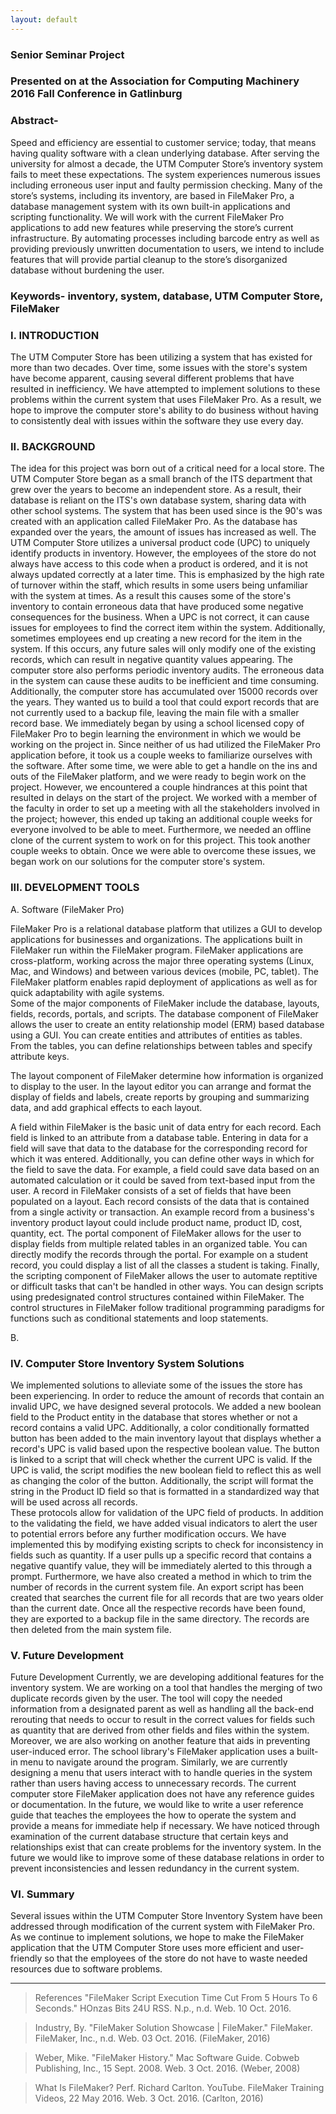 ```yaml
---
layout: default
---
```


### Senior Seminar Project

### Presented on at the Association for Computing Machinery 2016 Fall Conference in Gatlinburg

### Abstract-

Speed and efficiency are essential to customer service; today, that means having quality software with a clean underlying database. After serving the university for almost a decade, the UTM Computer Store’s inventory system fails to meet these expectations. The system experiences numerous issues including erroneous user input and faulty permission checking. Many of the store’s systems, including its inventory, are based in FileMaker Pro, a database management system with its own built-in applications and scripting functionality. We will work with the current FileMaker Pro applications to add new features while preserving the store’s current infrastructure.  By automating processes including barcode entry as well as providing previously unwritten documentation to users, we intend to include features that will provide partial cleanup to the store’s disorganized database without burdening the user.  

### Keywords- inventory, system, database, UTM Computer Store, FileMaker

### I. INTRODUCTION

The UTM Computer Store has been utilizing a system that has existed for more than two decades.  Over time, some issues with the store's system have become apparent, causing several different problems that have resulted in inefficiency.  We have attempted to implement solutions to these problems within the current system that uses FileMaker Pro.  As a result, we hope to improve the computer store's ability to do business without having to consistently deal with issues within the software they use every day.

### II. BACKGROUND

The idea for this project was born out of a critical need for a local store.  The UTM Computer Store began as a small branch of the ITS department that grew over the years to become an independent store.  As a result, their database is reliant on the ITS's own database system, sharing data with other school systems.  The system that has been used since is the 90's was created with an application called FileMaker Pro.  As the database has expanded over the years, the amount of issues has increased as well.  The UTM Computer Store utilizes a universal product code (UPC) to uniquely identify products in inventory.  However, the employees of the store do not always have access to this code when a product is ordered, and it is not always updated correctly at a later time.  This is emphasized by the high rate of turnover within the staff, which results in some users being unfamiliar with the system at times.  As a result this causes some of the store's inventory to contain erroneous data that have produced some negative consequences for the business.  When a UPC is not correct, it can cause issues for employees to find the correct item within the system.  Additionally, sometimes employees end up creating a new record for the item in the system.  If this occurs, any future sales will only modify one of the existing records, which can result in negative quantity values appearing.  The computer store also performs periodic inventory audits.  The erroneous data in the system can cause these audits to be inefficient and time consuming.  Additionally, the computer store has accumulated over 15000 records over the years.  They wanted us to build a tool that could export records that are not currently used to a backup file, leaving the main file with a smaller record base.
We immediately began by using a school licensed copy of FileMaker Pro to begin learning the environment in which we would be working on the project in.  Since neither of us had utilized the FileMaker Pro application before, it took us a couple weeks to familiarize ourselves with the software.  After some time, we were able to get a handle on the ins and outs of the FileMaker platform, and we were ready to begin work on the project.  However, we encountered a couple hindrances at this point that resulted in delays on the start of the project.  We worked with a member of the faculty in order to set up a meeting with all the stakeholders involved in the project; however, this ended up taking an additional couple weeks for everyone involved to be able to meet.  Furthermore, we needed an offline clone of the current system to work on for this project.  This took another couple weeks to obtain.  Once we were able to overcome these issues, we began work on our solutions for the computer store's system.

### III. DEVELOPMENT TOOLS

A. Software (FileMaker Pro)

FileMaker Pro is a relational database platform that utilizes a GUI to develop applications for businesses and organizations.  The applications built in FileMaker run within the FileMaker program.  FileMaker applications are cross-platform, working across the major three operating systems (Linux, Mac, and Windows) and between various devices (mobile, PC, tablet).  The FileMaker platform enables rapid deployment of applications as well as for quick adaptability with agile systems.  
Some of the major components of FileMaker include the database, layouts, fields, records, portals, and scripts.  The database component of FileMaker allows the user to create an entity relationship model (ERM) based database using a GUI.  You can create entities and attributes of entities as tables.  From the tables, you can define relationships between tables and specify attribute keys.

The layout component of FileMaker determine how information is organized to display to the user.  In the layout editor you can arrange and format the display of fields and labels, create reports by grouping and summarizing data, and add graphical effects to each layout.  

A field within FileMaker is the basic unit of data entry for each record.  Each field is linked to an attribute from a database table.  Entering in data for a field will save that data to the database for the corresponding record for which it was entered.  Additionally, you can define other ways in which for the field to save the data.  For example, a field could save data based on an automated calculation or it could be saved from text-based input from the user.
A record in FileMaker consists of a set of fields that have been populated on a layout.  Each record consists of the data that is contained from a single activity or transaction.  An example record from a business's inventory product layout could include product name, product ID, cost, quantity, ect.
The portal component of FileMaker allows for the user to display fields from multiple related tables in an organized table.  You can directly modify the records through the portal.  For example on a student record, you could display a list of all the classes a student is taking.
Finally, the scripting component of FileMaker allows the user to automate reptitive or difficult tasks that can't be handled in other ways.  You can design scripts using predesignated control structures contained within FileMaker.  The control structures in FileMaker follow traditional programming paradigms for functions such as conditional statements and loop statements.

B.


### IV. Computer Store Inventory System Solutions

We implemented solutions to alleviate some of the issues the store has been experiencing.  In order to reduce the amount of records that contain an invalid UPC, we have designed several protocols.  We added a new boolean field to the Product entity in the database that stores whether or not a record contains a valid UPC.  Additionally, a color conditionally formatted button has been added to the main inventory layout that displays whether a record's UPC is valid based upon the respective boolean value.  The button is linked to a script that will check whether the current UPC is valid.  If the UPC is valid, the script modifies the new boolean field to reflect this as well as changing the color of the button.  Additionally, the script will format the string in the Product ID field so that is formatted in a standardized way that will be used across all records.  
   These protocols allow for validation of the UPC field of products.  In addition to the validating the field, we have added visual indicators to alert the user to potential errors before any further modification occurs.  We have implemented this by modifying existing scripts to check for inconsistency in fields such as quantity.  If a user pulls up a specific record that contains a negative quantify value, they will be immediately alerted to this through a prompt.
Furthermore, we have also created a method in which to trim the number of records in the current system file.  An export script has been created that searches the current file for all records that are two years older than the current date.  Once all the respective records have been found, they are exported to a backup file in the same directory.  The records are then deleted from the main system file.

### V. Future Development

Future Development
Currently, we are developing additional features for the inventory system.  We are working on a tool that handles the merging of two duplicate records given by the user.  The tool will copy the needed information from a designated parent as well as handling all the back-end rerouting that needs to occur to result in the correct values for fields such as quantity that are derived from other fields and files within the system.
Moreover, we are also working on another feature that aids in preventing user-induced error.  The school library's FileMaker application uses a built-in menu to navigate around the program.  Similarly, we are currently designing a menu that users interact with to handle queries in the system rather than users having access to unnecessary records.
The current computer store FileMaker application does not have any reference guides or documentation.  In the future, we would like to write a user reference guide that teaches the employees the how to operate the system and provide a means for immediate help if necessary.
We have noticed through examination of the current database structure that certain keys and relationships exist that can create problems for the inventory system.  In the future we would like to improve some of these database relations in order to prevent inconsistencies and lessen redundancy in the current system.

### VI. Summary

Several issues within the UTM Computer Store Inventory System have been addressed through modification of the current system with FileMaker Pro.  As we continue to implement solutions, we hope to make the FileMaker application that the UTM Computer Store uses more efficient and user-friendly so that the employees of the store do not have to waste needed resources due to software problems.

<hr>

>References
"FileMaker Script Execution Time Cut From 5 Hours To 6 Seconds." HOnzas Bits 24U RSS. N.p., n.d. Web. 10 Oct. 2016.

>Industry, By. "FileMaker Solution Showcase | FileMaker." FileMaker. FileMaker, Inc., n.d. Web. 03 Oct. 2016.  (FileMaker, 2016)

>Weber, Mike. "FileMaker History." Mac Software Guide. Cobweb Publishing, Inc., 15 Sept. 2008. Web. 3 Oct. 2016.  (Weber, 2008)

>What Is FileMaker? Perf. Richard Carlton. YouTube. FileMaker Training Videos, 22 May 2016. Web. 3 Oct. 2016. (Carlton, 2016)
